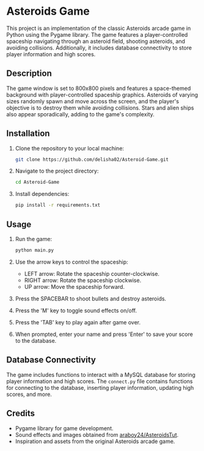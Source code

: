# Asteroids Game

This project is an implementation of the classic Asteroids arcade game in Python using the Pygame library. The game features a player-controlled spaceship navigating through an asteroid field, shooting asteroids, and avoiding collisions. Additionally, it includes database connectivity to store player information and high scores.

## Description

The game window is set to 800x800 pixels and features a space-themed background with player-controlled spaceship graphics. Asteroids of varying sizes randomly spawn and move across the screen, and the player's objective is to destroy them while avoiding collisions. Stars and alien ships also appear sporadically, adding to the game's complexity.

## Installation

1. Clone the repository to your local machine:

    ```bash
    git clone https://github.com/delisha02/Asteroid-Game.git
    ```

2. Navigate to the project directory:

    ```bash
    cd Asteroid-Game
    ```

3. Install dependencies:

    ```bash
    pip install -r requirements.txt
    ```

## Usage

1. Run the game:

    ```bash
    python main.py
    ```

2. Use the arrow keys to control the spaceship:
   - LEFT arrow: Rotate the spaceship counter-clockwise.
   - RIGHT arrow: Rotate the spaceship clockwise.
   - UP arrow: Move the spaceship forward.

3. Press the SPACEBAR to shoot bullets and destroy asteroids.

4. Press the 'M' key to toggle sound effects on/off.

5. Press the 'TAB' key to play again after game over.

6. When prompted, enter your name and press 'Enter' to save your score to the database.

## Database Connectivity

The game includes functions to interact with a MySQL database for storing player information and high scores. The `connect.py` file contains functions for connecting to the database, inserting player information, updating high scores, and more.

## Credits

- Pygame library for game development.
- Sound effects and images obtained from [araboy24/AsteroidsTut](https://github.com/araboy24/AsteroidsTut).
- Inspiration and assets from the original Asteroids arcade game.
